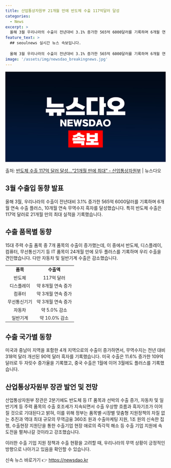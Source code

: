 ```yaml
---
title: 산업통상자원부 21개월 만에 반도체 수출 117억달러 달성
categories:
  - News
excerpt: >
  올해 3월 우리나라의 수출이 전년대비 3.1% 증가한 565억 6000달러를 기록하며 6개월 연속 수출 플러…
feature_text: >
  ## seoulnews 실시간 뉴스 속보입니다.

  올해 3월 우리나라의 수출이 전년대비 3.1% 증가한 565억 6000달러를 기록하며 6개월 연속 수출 플러…
image: '/assets/img/newsdao_breakingnews.jpg'
---
```


![뉴스다오 속보](/assets/img/newsdao_breakingnews.jpg)

<p>출처: <a href="https://newsdao.kr/3469" rel="dofollow">반도체 수출 117억 달러 달성…“21개월 만에 최대” - 산업통상자원부</a> | 뉴스다오</p>

<h2 data-ke-size="size26">3월 수출입 동향 발표</h2>
<p data-ke-size="size16">올해 3월, 우리나라의 수출이 전년대비 3.1% 증가한 565억 6000달러를 기록하며 6개월 연속 수출 플러스, 10개월 연속 무역수지 흑자를 달성했습니다. 특히 반도체 수출은 117억 달러로 21개월 만의 최대 실적을 기록했습니다.</p>

<h2 data-ke-size="size26">수출 품목별 동향</h2>
<p data-ke-size="size16">15대 주력 수출 품목 중 7개 품목의 수출이 증가했는데, 이 중에서 반도체, 디스플레이, 컴퓨터, 무선통신기기 등 IT 품목이 24개월 만에 모두 플러스를 기록하며 우리 수출을 견인했습니다. 다만 자동차 및 일반기계 수출은 감소했습니다.</p>

<table>
  <tr>
    <td style="text-align: center; height: 17px;"><b>품목</b></td>
    <td style="text-align: center; height: 17px;"><b>수출액</b></td>
  </tr>
  <tr>
    <td style="text-align: center; height: 17px;">반도체</td>
    <td style="text-align: center; height: 17px;">117억 달러</td>
  </tr>
  <tr>
    <td style="text-align: center; height: 17px;">디스플레이</td>
    <td style="text-align: center; height: 17px;">약 8개월 연속 증가</td>
  </tr>
  <tr>
    <td style="text-align: center; height: 17px;">컴퓨터</td>
    <td style="text-align: center; height: 17px;">약 3개월 연속 증가</td>
  </tr>
  <tr>
    <td style="text-align: center; height: 17px;">무선통신기기</td>
    <td style="text-align: center; height: 17px;">약 3개월 연속 증가</td>
  </tr>
  <tr>
    <td style="text-align: center; height: 17px;">자동차</td>
    <td style="text-align: center; height: 17px;">약 5.0% 감소</td>
  </tr>
  <tr>
    <td style="text-align: center; height: 17px;">일반기계</td>
    <td style="text-align: center; height: 17px;">약 10.0% 감소</td>
  </tr>
</table>

<h2 data-ke-size="size26">수출 국가별 동향</h2>
<p data-ke-size="size16">미국과 중남미 지역을 포함한 4개 지역으로의 수출이 증가하면서, 무역수지는 전년 대비 318억 달러 개선된 90억 달러 흑자를 기록했습니다. 미국 수출은 11.6% 증가한 109억 달러로 두 자릿수 증가율을 기록했고, 중국 수출은 1월에 이어 3월에도 플러스를 기록했습니다.</p>

<h2 data-ke-size="size26">산업통상자원부 장관 발언 및 전망</h2>
<p data-ke-size="size16">산업통상자원부 장관은 2분기에도 반도체 등 IT 품목과 선박의 수출 증가, 자동차 및 일반기계 등 주력 품목의 수출 호조세가 지속되면서 수출 우상향 흐름과 흑자기조가 이어질 것으로 기대된다고 밝혀, 이를 위해 정부는 품목별·시장별 맞춤형 지원정책의 차질 없는 추진과 역대 최대 규모의 무역금융 360조 원과 수출마케팅 지원, 1조 원의 신속한 집행, 수출현장 지원단을 통한 수출기업 현장 애로의 즉각적 해소 등 수출 기업 지원에 속도전을 펼쳐나갈 것이라고 강조했습니다.</p>

<p data-ke-size="size16">이러한 수출 기업 지원 정책과 수출 현황을 고려할 때, 우리나라의 무역 상황이 긍정적인 방향으로 나아가고 있음을 확인할 수 있습니다.</p> 

신속 뉴스 바로가기 👉 <a href="https://newsdao.kr" rel="dofollow">https://newsdao.kr</a>



